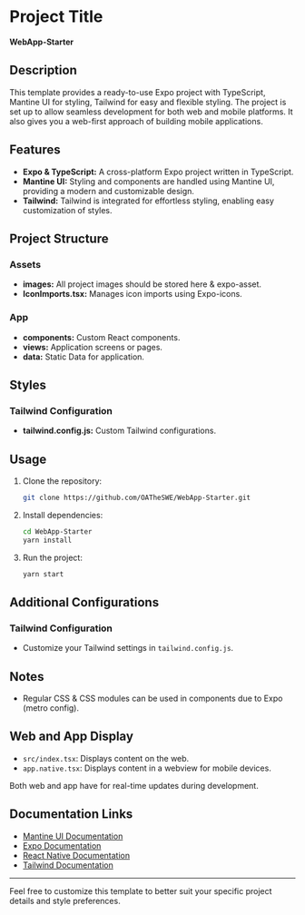 # Project Title

**WebApp-Starter**

## Description

This template provides a ready-to-use Expo project with TypeScript, Mantine UI for styling, Tailwind for easy and flexible styling. The project is set up to allow seamless development for both web and mobile platforms. It also gives you a web-first approach of building mobile applications.

## Features

- **Expo & TypeScript:** A cross-platform Expo project written in TypeScript.
- **Mantine UI:** Styling and components are handled using Mantine UI, providing a modern and customizable design.
- **Tailwind:** Tailwind is integrated for effortless styling, enabling easy customization of styles.

## Project Structure

### Assets

- **images:** All project images should be stored here & expo-asset.
- **IconImports.tsx:** Manages icon imports using Expo-icons.

### App

- **components:** Custom React components.
- **views:** Application screens or pages.
- **data:** Static Data for application.

## Styles

### Tailwind Configuration

- **tailwind.config.js:** Custom Tailwind configurations.

## Usage

1. Clone the repository:

   ```bash
   git clone https://github.com/OATheSWE/WebApp-Starter.git
   ```

2. Install dependencies:

   ```bash
   cd WebApp-Starter
   yarn install
   ```


3. Run the project:

   ```bash
   yarn start
   ```

## Additional Configurations

### Tailwind Configuration

- Customize your Tailwind settings in `tailwind.config.js`.

## Notes

- Regular CSS & CSS modules can be used in components due to Expo (metro config).

## Web and App Display

- `src/index.tsx`: Displays content on the web.
- `app.native.tsx`: Displays content in a webview for mobile devices.

Both web and app have  for real-time updates during development.

## Documentation Links

- [Mantine UI Documentation](https://mantine.dev/docs/getting-started/introduction/)
- [Expo Documentation](https://docs.expo.dev/)
- [React Native Documentation](https://reactnative.dev/docs/getting-started)
- [Tailwind Documentation](https://tailwindcss.com/docs)

---

Feel free to customize this template to better suit your specific project details and style preferences.